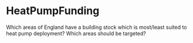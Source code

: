 # HeatPumpFunding
Which areas of England have a building stock which is most/least suited to heat pump deployment? Which areas should be targeted?

